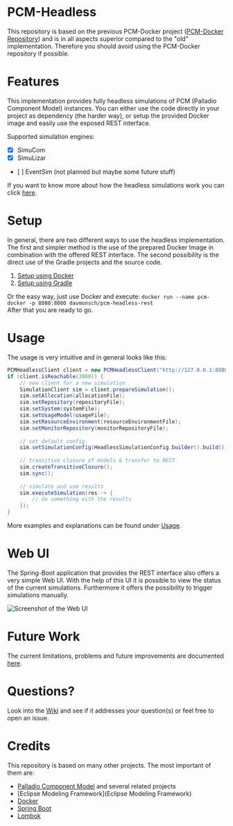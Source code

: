 # PCM-Headless
This repository is based on the previous PCM-Docker project ([PCM-Docker Repository](https://github.com/dmonsch/PCM-Docker)) and is in all aspects superior compared to the "old" implementation. Therefore you should avoid using the PCM-Docker repository if possible.

# Features
This implementation provides fully headless simulations of PCM (Palladio Component Model) instances. You can either use the code directly in your project as dependency (the harder way), or setup the provided Docker image and easily use the exposed REST interface.

Supported simulation engines:
- [x] SimuCom
- [x] SimuLizar
- [ ] EventSim (not planned but maybe some future stuff)

If you want to know more about how the headless simulations work you can click [here](https://github.com/dmonsch/PCM-Headless/wiki/How-it-works).

# Setup
In general, there are two different ways to use the headless implementation. The first and simpler method is the use of the prepared Docker Image in combination with the offered REST interface. The second possibility is the direct use of the Gradle projects and the source code.

1. [Setup using Docker](https://github.com/dmonsch/PCM-Headless/wiki/Setup-using-Docker)
2. [Setup using Gradle](https://github.com/dmonsch/PCM-Headless/wiki/Setup-using-Gradle-project)

Or the easy way, just use Docker and execute: `docker run --name pcm-docker -p 8080:8080 davmonsch/pcm-headless-rest`<br>
After that you are ready to go.

# Usage
The usage is very intuitive and in general looks like this:

```java
PCMHeadlessClient client = new PCMHeadlessClient("http://127.0.0.1:8080/");
if (client.isReachable(3000)) {
	// new client for a new simulation
	SimulationClient sim = client.prepareSimulation();
	sim.setAllocation(allocationFile);
	sim.setRepository(repositoryFile);
	sim.setSystem(systemFile);
	sim.setUsageModel(usageFile);
	sim.setResourceEnvironment(resourceEnvironmentFile);
	sim.setMonitorRepository(monitorRepositoryFile);
	
	// set default config
	sim.setSimulationConfig(HeadlessSimulationConfig.builder().build());
	
	// transitive closure of models & transfer to REST
	sim.createTransitiveClosure();
	sim.sync();
	
	// simulate and use results
	sim.executeSimulation(res -> {
		// do something with the results
	});
}
```

More examples and explanations can be found under [Usage](https://github.com/dmonsch/PCM-Headless/wiki/Usage).

# Web UI
The Spring-Boot application that provides the REST interface also offers a very simple Web UI. With the help of this UI it is possible to view the status of the current simulations. Furthermore it offers the possibility to trigger simulations manually.

![Screenshot of the Web UI](https://user-images.githubusercontent.com/19149680/68165136-e2e24880-ff5e-11e9-8f93-e03b5f63ad14.png)

# Future Work
The current limitations, problems and future improvements are documented [here](https://github.com/dmonsch/PCM-Headless/issues).

# Questions?
Look into the [Wiki](https://github.com/dmonsch/PCM-Headless/wiki) and see if it addresses your question(s) or feel free to open an issue.

# Credits
This repository is based on many other projects. The most important of them are:
* [Palladio Component Model](https://sdqweb.ipd.kit.edu/wiki/Palladio_Component_Model) and several related projects
* [Eclipse Modeling Framework](Eclipse Modeling Framework)
* [Docker](https://www.docker.com/)
* [Spring Boot](https://spring.io/projects/spring-boot)
* [Lombok](https://projectlombok.org/)